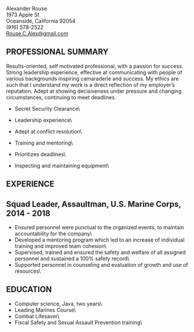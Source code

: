 Alexander Rouse\
1973 Apple St\
Oceanside, California 92054\
(916) 578-2522\
Rouse.C.Alex@gmail.com

PROFESSIONAL SUMMARY
---------

Results-oriented, self motivated professional, with a passion for success. Strong leadership experience, effective at communicating with people of various backgrounds inspiring camaraderie and success. My ethics are such that I understand my work is a direct reflection of my employer’s reputation. Adept at showing decisiveness under pressure and changing circumstances, continuing to meet deadlines.  

* Secret Security Clearance\

* Leadership experience\

* Adept at conflict resolution\

* Training and mentoring\

* Prioritizes deadlines\

* Inspecting and maintaining equipment\


EXPERIENCE
---------


Squad Leader, Assaultman, U.S. Marine Corps, 2014 - 2018  
---------
* Ensured personnel were punctual to the organized events, to maintain accountability for the company\
* Developed a mentoring program which led to an increase of individual training and   improved team cohesion\
* Supervised, trained and ensured the safety and welfare of all assigned personnel and sustained a 100% safety record\
* Supported personnel in counseling and evaluation of growth and use of resources\

EDUCATION
---------


* Computer science, Java, two years\
* Leading Marines Course\
* Combat Lifesaver\ 
* Fiscal Safety and Sexual Assault Prevention training\
	
 
